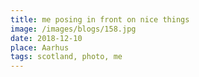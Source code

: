 ```yaml
---
title: me posing in front on nice things
image: /images/blogs/158.jpg
date: 2018-12-10
place: Aarhus
tags: scotland, photo, me
---
```

